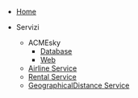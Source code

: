 * [Home](/)

* Servizi
    * ACMEsky
        <!-- * [Service](src/ACMEskyService/) -->
        * [Database](src/ACMEskyDB/)
        * [Web](src/acmeskyWeb/)
    * [Airline Service](src/airlineService/)
    <!-- * [Bank Service](src/BankService/) -->
    <!-- * [Prontogram](src/Prontogram/) -->
    * [Rental Service](src/rentService/)
    * [GeographicalDistance Service](src/geodistanceService/)

<!-- * Servizi -->
<!--     * [geoDistance](src/geoDistance/) -->
<!--     * [airlineService](src/airlineService/) -->
